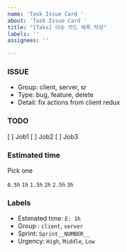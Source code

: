 ```yaml
---
name: 'Task Issue Card '
about: 'Task Issue Card '
title: "[Taks] 이슈 카드 제목 작성"
labels: ''
assignees: ''

---
```


### ISSUE
* Group: client, server, sr
* Type: bug, feature, delete
* Detail: fix actions from client redux

### TODO
 [ ] Job1
 [ ] Job2
 [ ] Job3

### Estimated time
Pick one

`0.5h`
`1h`
`1.5h`
`2h`
`2.5h`
`3h`

### Labels
* Estimated time: `E: 1h`
* Group : `client`, `server`
* Sprint: `Sprint__NUMBER__`
* Urgency: `High`, `Middle`, `Low`
